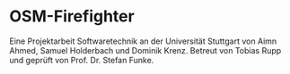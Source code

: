 # OSM-Firefighter
Eine Projektarbeit Softwaretechnik an der Universität Stuttgart von Aimn Ahmed, Samuel Holderbach und Dominik Krenz. Betreut von Tobias Rupp und geprüft von Prof. Dr. Stefan Funke.
